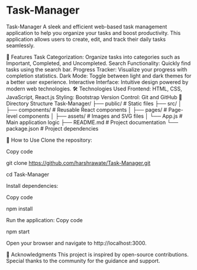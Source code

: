 # Task-Manager
Task-Manager
A sleek and efficient web-based task management application to help you organize your tasks and boost productivity. This application allows users to create, edit, and track their daily tasks seamlessly.

🚀 Features
Task Categorization: Organize tasks into categories such as Important, Completed, and Uncompleted.
Search Functionality: Quickly find tasks using the search bar.
Progress Tracker: Visualize your progress with completion statistics.
Dark Mode: Toggle between light and dark themes for a better user experience.
Interactive Interface: Intuitive design powered by modern web technologies.
🛠️ Technologies Used
Frontend: HTML, CSS, JavaScript, React.js
Styling: Bootstrap
Version Control: Git and GitHub
📂 Directory Structure
Task-Manager/
├── public/              # Static files
├── src/
│   ├── components/      # Reusable React components
│   ├── pages/           # Page-level components
│   ├── assets/          # Images and SVG files
│   └── App.js           # Main application logic
├── README.md            # Project documentation
└── package.json         # Project dependencies


🚩 How to Use
Clone the repository:

Copy code

git clone https://github.com/harshrawate/Task-Manager.git

cd Task-Manager


Install dependencies:

Copy code

npm install


Run the application:
Copy code

npm start

Open your browser and navigate to http://localhost:3000.

🙌 Acknowledgments
This project is inspired by open-source contributions. Special thanks to the community for the guidance and support.


